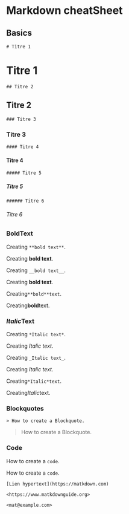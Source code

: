 
# Markdown cheatSheet

## Basics

`# Titre 1` 

# Titre 1

`## Titre 2`
## Titre 2
`### Titre 3`
### Titre 3
`#### Titre 4`
#### Titre 4
`##### Titre 5`
##### Titre 5
`###### Titre 6`
###### Titre 6

### **Bold**Text


Creating `**bold text**`.

Creating **bold text**.

Creating `__bold text__`.

Creating __bold text__.

Creating`**bold**text`.

Creating**bold**text.

### *Italic*Text

Creating `*Italic text*`.

Creating *Italic text*.

Creating `_Italic text_`.

Creating _Italic text_.

Creating`*Italic*text`.

Creating*Italic*text.



### Blockquotes

`> How to create a Blockquote.`

> How to create a Blockquote.

### Code

How to create a ``code``.

How to create a `code`.



`[Lien hypertext](https://matkdown.com)`

`<https://www.matkdownguide.org>`

`<mat@example.com>`

